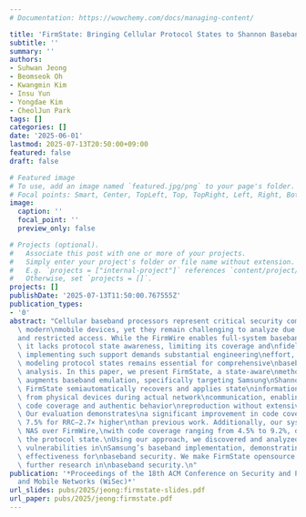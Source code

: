 ```yaml
---
# Documentation: https://wowchemy.com/docs/managing-content/

title: 'FirmState: Bringing Cellular Protocol States to Shannon Baseband Emulation'
subtitle: ''
summary: ''
authors:
- Suhwan Jeong
- Beomseok Oh
- Kwangmin Kim
- Insu Yun
- Yongdae Kim
- CheolJun Park
tags: []
categories: []
date: '2025-06-01'
lastmod: 2025-07-13T20:50:00+09:00
featured: false
draft: false

# Featured image
# To use, add an image named `featured.jpg/png` to your page's folder.
# Focal points: Smart, Center, TopLeft, Top, TopRight, Left, Right, BottomLeft, Bottom, BottomRight.
image:
  caption: ''
  focal_point: ''
  preview_only: false

# Projects (optional).
#   Associate this post with one or more of your projects.
#   Simply enter your project's folder or file name without extension.
#   E.g. `projects = ["internal-project"]` references `content/project/deep-learning/index.md`.
#   Otherwise, set `projects = []`.
projects: []
publishDate: '2025-07-13T11:50:00.767555Z'
publication_types:
- '0'
abstract: "Cellular baseband processors represent critical security components in\
  \ modern\nmobile devices, yet they remain challenging to analyze due to their complexity\n\
  and restricted access. While the FirmWire enables full-system baseband\nemulation,\
  \ it lacks protocol state awareness, limiting its coverage and\nfidelity. While\
  \ implementing such support demands substantial engineering\neffort, accurately\
  \ modeling protocol states remains essential for comprehensive\nbaseband security\
  \ analysis. In this paper, we present FirmState, a state-aware\nmethodology that\
  \ augments baseband emulation, specifically targeting Samsung\nShannon baseband.\
  \ FirmState semiautomatically recovers and applies state\ninformation extracted\
  \ from physical devices during actual network\ncommunication, enabling more complete\
  \ code coverage and authentic behavior\nreproduction without extensive reverse engineering.\
  \ Our evaluation demonstrates\na significant improvement in code coverage, achieving\
  \ 7.5% for RRC–2.7× higher\nthan previous work. Additionally, our system newly supports\
  \ NAS over FirmWire,\nwith code coverage ranging from 4.5% to 9.2%, depending on\
  \ the protocol state.\nUsing our approach, we discovered and analyzed two 1-day\
  \ vulnerabilities in\nSamsung’s baseband implementation, demonstrating FirmState’s\
  \ effectiveness for\nbaseband security. We make FirmState opensource to support\
  \ further research in\nbaseband security.\n"
publication: '*Proceedings of the 18th ACM Conference on Security and Privacy in Wireless
  and Mobile Networks (WiSec)*'
url_slides: pubs/2025/jeong:firmstate-slides.pdf
url_paper: pubs/2025/jeong:firmstate.pdf
---
```

